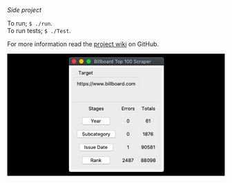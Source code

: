 _Side project_

To run; `$ ./run`.  
To run tests; `$ ./Test`.  

For more information read the [project wiki](https://github.com/wmcooper2/billboardtop100/wiki) on GitHub.

![Billboard Top 100 Scraper](screenshot.png)
